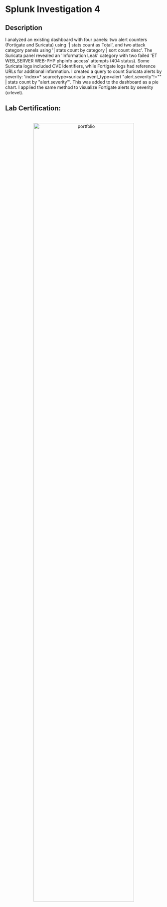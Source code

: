 <h1>Splunk Investigation 4</h1>

<h2>Description</h2>
I analyzed an existing dashboard with four panels: two alert counters (Fortigate and Suricata) using '| stats count as Total', and two attack category panels using '| stats count by category | sort count desc'. The Suricata panel revealed an 'Information Leak' category with two failed 'ET WEB_SERVER WEB-PHP phpinfo access' attempts (404 status). Some Suricata logs included CVE Identifiers, while Fortigate logs had reference URLs for additional information. I created a query to count Suricata alerts by severity: 'index=* sourcetype=suricata event_type=alert "alert.severity"!="" | stats count by "alert.severity"'. This was added to the dashboard as a pie chart. I applied the same method to visualize Fortigate alerts by severity (crlevel).
<br />

<h2>Lab Certification:</h2>

<p align="center">
<br/>
<img src="" height="80%" width="80%" alt="portfolio"/>
<br />


<!--
 ```diff
- text in red
+ text in green
! text in orange
# text in gray
@@ text in purple (and bold)@@
```
--!>
